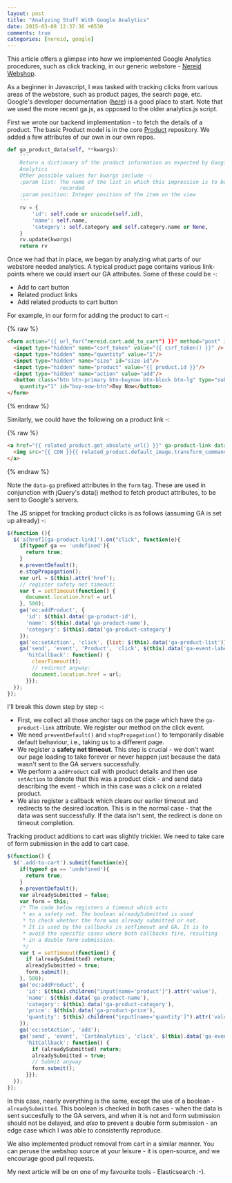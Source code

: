 ```yaml
---
layout: post
title: "Analyzing Stuff With Google Analytics"
date: 2015-03-08 12:37:36 +0530
comments: true
categories: [nereid, google]
---
```


This article offers a glimpse into how we implemented Google Analytics procedures,
such as click tracking, in our generic webstore - [Nereid Webshop](https://github.com/openlabs/nereid-webshop).

<!--more-->

As a beginner in Javascript, I was tasked with tracking clicks from various areas
of the webstore, such as product pages, the search page, etc. Google's developer
documentation ([here](https://developers.google.com/analytics/)) is a good place
to start. Note that we used the more recent ga.js, as opposed to the older
analytics.js script.

First we wrote our backend implementation - to fetch the details of a product.
The basic Product model is in the core [Product](https://github.com/tryton/product) repository.
We added a few attributes of our own in our own repos.

``` python ga data method
def ga_product_data(self, **kwargs):
    '''
    Return a dictionary of the product information as expected by Google
    Analytics
    Other possible values for kwargs include -:
    :param list: The name of the list in which this impression is to be
                 recorded
    :param position: Integer position of the item on the view
    '''
    rv = {
        'id': self.code or unicode(self.id),
        'name': self.name,
        'category': self.category and self.category.name or None,
    }
    rv.update(kwargs)
    return rv
```

Once we had that in place, we began by analyzing what parts of our webstore needed
analytics. A typical product page contains various link-points where we could
insert our GA attributes. Some of these could be -:

* Add to cart button
* Related product links
* Add related products to cart button

For example, in our form for adding the product to cart -:

{% raw %}
``` html add to cart
<form action="{{ url_for("nereid.cart.add_to_cart") }}" method="post" id="product-buy-now" class="add-to-cart" autocomplete="off" data-ga-event-label="Add To Cart" data-ga-product-name="{{ product.name }}" data-ga-product-category="{{ product.category and product.category.name or None }}" data-ga-product-price="{{ product.sale_price()|currencyformat(request.nereid_currency.code) }}">
  <input type="hidden" name="csrf_token" value="{{ csrf_token() }}" />
  <input type="hidden" name="quantity" value="1"/>
  <input type="hidden" name="size" id="size-id"/>
  <input type="hidden" name="product" value="{{ product.id }}"/>
  <input type="hidden" name="action" value="add"/>
  <button class="btn btn-primary btn-buynow btn-block btn-lg" type="submit" {% if not product.can_buy_from_eshop() %}disabled{% endif %}
    quantity="1" id="buy-now-btn">Buy Now</button>
</form>
```
{% endraw %}

Similarly, we could have the following on a product link -:

{% raw %}
``` html product link
<a href="{{ related_product.get_absolute_url() }}" ga-product-link data-ga-product-list="Related Products" data-ga-event-label="Product Thumbnail" data-ga-product-id="{{ related_product.id }}" data-ga-product-name="{{ related_product.name }}" data-ga-product-category="{{ related_product.category and related_product.category.name or None }}">
  <img src="{{ CDN }}{{ related_product.default_image.transform_command().thumbnail(200, 200, 'a') }}" class="img margin-auto" alt="{{ related_product.name }}">
</a>
```
{% endraw %}

Note the `data-ga` prefixed attributes in the `form` tag. These are used in
conjunction with jQuery's data() method to fetch product attributes, to be sent
to Google's servers.

The JS snippet for tracking product clicks is as follows (assuming GA is set up already) -:

``` javascript product click
$(function (){
  $('a[href][ga-product-link]').on("click", function(e){
    if(typeof ga == 'undefined'){
      return true;
    }
    e.preventDefault();
    e.stopPropagation();
    var url = $(this).attr('href');
    // register safety net timeout:
    var t = setTimeout(function() {
      document.location.href = url
    }, 500);
    ga('ec:addProduct', {
      'id': $(this).data('ga-product-id'),
      'name': $(this).data('ga-product-name'),
      'category': $(this).data('ga-product-category')
    });
    ga('ec:setAction', 'click', {list: $(this).data('ga-product-list')});
    ga('send', 'event', 'Product', 'click', $(this).data('ga-event-label') || '', {
      'hitCallback': function() {
        clearTimeout(t);
        // redirect anyway:
        document.location.href = url;
      }});
  });
});
```

I'll break this down step by step -:

* First, we collect all those anchor tags on the page which have the `ga-product-link` attribute.
  We register our method on the click event.
* We need `preventDefault()` and `stopPropagation()` to temporarily disable default behaviour,
  i.e., taking us to a different page.
* We register a **safety net timeout**. This step is crucial - we don't want our page
  loading to take forever or never happen just because the data wasn't sent to the
  GA servers successfully.
* We perform a `addProduct` call with product details and then use `setAction`
  to denote that this was a product click - and send data describing the event -
  which in this case was a click on a related product.
* We also register a callback which clears our earlier timeout and redirects to
  the desired location. This is in the normal case - that the data was sent successfully.
  If the data isn't sent, the redirect is done on timeout completion.

Tracking product additions to cart was slightly trickier. We need to take care of
form submission in the add to cart case.

``` javascript add to cart
$(function() {
  $('.add-to-cart').submit(function(e){
    if(typeof ga == 'undefined'){
      return true;
    }
    e.preventDefault();
    var alreadySubmitted = false;
    var form = this;
    /* The code below registers a timeout which acts
     * as a safety net. The boolean alreadySubmitted is used
     * to check whether the form was already submitted or not.
     * It is used by the callbacks in setTimeout and GA. It is to
     * avoid the specific cases where both callbacks fire, resulting
     * in a double form submission.
     */
    var t = setTimeout(function() {
      if (alreadySubmitted) return;
      alreadySubmitted = true;
      form.submit();
    }, 500);
    ga('ec:addProduct', {
      'id': $(this).children("input[name='product']").attr('value'),
      'name': $(this).data('ga-product-name'),
      'category': $(this).data('ga-product-category'),
      'price': $(this).data('ga-product-price'),
      'quantity': $(this).children("input[name='quantity']").attr('value'),
    });
    ga('ec:setAction', 'add');
    ga('send', 'event', 'CartAnalytics', 'click', $(this).data('ga-event-label') || '', {
      'hitCallback': function() {
        if (alreadySubmitted) return;
        alreadySubmitted = true;
        // Submit anyway
        form.submit();
      }});
  });
});
```

In this case, nearly everything is the same, except the use of a boolean - `alreadySubmitted`.
This boolean is checked in both cases - when the data is sent succesfully to the GA servers,
and when it is not and form submission should not be delayed, and *also* to prevent
a double form submission - an edge case which I was able to consistently reproduce.

We also implemented product removal from cart in a similar manner. You can peruse
the webshop source at your leisure - it is open-source, and we encourage good pull requests.

My next article will be on one of my favourite tools - Elasticsearch :-).
